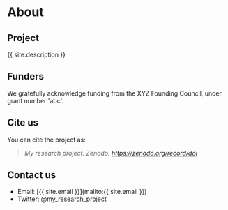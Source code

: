 # About

## Project
{{ site.description }}
        
## Funders
We gratefully acknowledge funding from the XYZ Founding Council, under grant number 'abc'.

## Cite us
You can cite the project as:  

>    *My research project. Zenodo. https://zenodo.org/record/doi*

## Contact us

- Email: [{{ site.email }}](mailto:{{ site.email }})
- Twitter: [@my_research_project](https://twitter.com/my_research_project)
